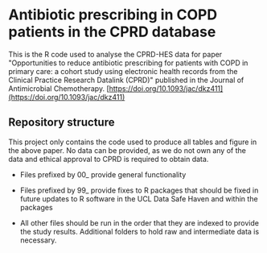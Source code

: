 # Antibiotic prescribing in COPD patients in the CPRD database
This is the R code used to analyse the CPRD-HES data for paper "Opportunities to reduce antibiotic prescribing for patients with COPD in primary care: a cohort study using electronic health records from the Clinical Practice Research Datalink (CPRD)" published in the Journal of Antimicrobial Chemotherapy. [https://doi.org/10.1093/jac/dkz411](https://doi.org/10.1093/jac/dkz411)

## Repository structure
This project only contains the code used to produce all tables and figure in the above paper. No data can be provided, as we do not own any of the data and ethical approval to CPRD is required to obtain data. 

* Files prefixed by 00_ provide general functionality

* Files prefixed by 99_ provide fixes to R packages that should be fixed in future updates to R software in the UCL Data Safe Haven and within the packages

* All other files should be run in the order that they are indexed to provide the study results. Additional folders to hold raw and intermediate data is necessary. 
